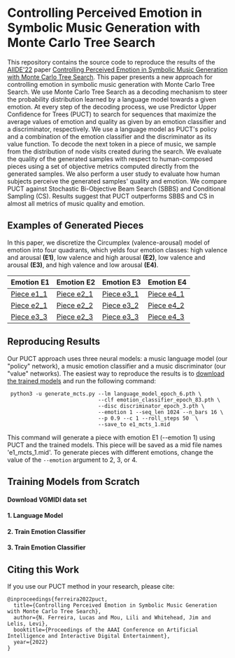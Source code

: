 # Controlling Perceived Emotion in Symbolic Music Generation with Monte Carlo Tree Search

This repository contains the source code to reproduce the results of the [AIIDE'22](https://sites.google.com/view/aiide-2022/) paper [Controlling Perceived Emotion in Symbolic Music Generation with Monte Carlo Tree Search](https://arxiv.org/abs/2208.05162). This paper presents a new approach for controlling emotion in symbolic music generation with Monte Carlo Tree Search. We use Monte Carlo Tree Search as a decoding mechanism to steer the probability distribution learned by a language model towards a given emotion. At every step of the decoding process, we use Predictor Upper Confidence for Trees (PUCT) to search for sequences that maximize the average values of emotion and quality as given by an emotion classifier and a discriminator, respectively. We use a language model as PUCT's policy and a combination of the emotion classifier and the discriminator as its value function. To decode the next token in a piece of music, we sample from the distribution of node visits created during the search. We evaluate the quality of the generated samples with respect to human-composed pieces using a set of objective metrics computed directly from the generated samples. We also perform a user study to evaluate how human subjects perceive the generated samples' quality and emotion. We compare PUCT against Stochastic Bi-Objective Beam Search (SBBS) and Conditional Sampling (CS). Results suggest that PUCT outperforms SBBS and CS in almost all metrics of music quality and emotion.

## Examples of Generated Pieces

In this paper, we discretize the Circumplex (valence-arousal) model of emotion into four quadrants, which yelds four emotion classes: high valence and arousal **(E1)**, low valence and high arousal **(E2)**, low valence and arousal **(E3)**, and high valence and low arousal **(E4)**.

| **Emotion E1**  | **Emotion E2** | **Emotion E3**  | **Emotion E4** |
| ------------- | ------------- | ------------- | ------------- |
| [Piece e1_1](https://raw.githubusercontent.com/lucasnfe/aiide22/main/experiments/user_study/static/audio/mcts/e1_fake_mcts_7.mp3)  | [Piece e2_1](https://raw.githubusercontent.com/lucasnfe/aiide22/main/experiments/user_study/static/audio/mcts/e2_fake_mcts_3.mp3)  | [Piece e3_1](https://raw.githubusercontent.com/lucasnfe/aiide22/main/experiments/user_study/static/audio/mcts/e3_fake_mcts_7.mp3)  | [Piece e4_1](https://raw.githubusercontent.com/lucasnfe/aiide22/main/experiments/user_study/static/audio/mcts/e4_fake_mcts_1.mp3)  |
| [Piece e2_1](https://raw.githubusercontent.com/lucasnfe/aiide22/main/experiments/user_study/static/audio/mcts/e1_fake_mcts_8.mp3)  | [Piece e2_2](https://raw.githubusercontent.com/lucasnfe/aiide22/main/experiments/user_study/static/audio/mcts/e2_fake_mcts_4.mp3)  | [Piece e3_2](https://raw.githubusercontent.com/lucasnfe/aiide22/main/experiments/user_study/static/audio/mcts/e3_fake_mcts_1.mp3)  | [Piece e4_2](https://raw.githubusercontent.com/lucasnfe/aiide22/main/experiments/user_study/static/audio/mcts/e4_fake_mcts_2.mp3) | 
| [Piece e3_3](https://raw.githubusercontent.com/lucasnfe/aiide22/main/experiments/user_study/static/audio/mcts/e1_fake_mcts_10.mp3)  | [Piece e2_3](https://raw.githubusercontent.com/lucasnfe/aiide22/main/experiments/user_study/static/audio/mcts/e2_fake_mcts_7.mp3)  | [Piece e3_3](https://raw.githubusercontent.com/lucasnfe/aiide22/main/experiments/user_study/static/audio/mcts/e3_fake_mcts_17.mp3)  | [Piece e4_3](https://raw.githubusercontent.com/lucasnfe/aiide22/main/experiments/user_study/static/audio/mcts/e4_fake_mcts_3.mp3) | 

## Reproducing Results

Our PUCT approach uses three neural models: a music language model (our "policy" network), a music emotion classifier and a music discriminator (our "value" networks). The easiest way to reproduce the results is to [download the trained models](https://drive.google.com/drive/folders/1bgx-r2gFi6yFTFGTOZbnrxUVvue-Dold?usp=sharing) and run the following command:

```
 python3 -u generate_mcts.py --lm language_model_epoch_6.pth \ 
                             --clf emotion_classifier_epoch_83.pth \ 
                             --disc discriminator_epoch_3.pth \
                             --emotion 1 --seq_len 1024 --n_bars 16 \
                             --p 0.9 --c 1 --roll_steps 50  \
                             --save_to e1_mcts_1.mid
```

This command will generate a piece with emotion E1 (--emotion 1) using PUCT and the trained models. This piece will be saved as a mid file names 'e1_mcts_1.mid'. To generate pieces with different emotions, change the value of the `--emotion` argument to 2, 3, or 4.

## Training Models from Scratch

#### Download VGMIDI data set

#### 1. Language Model

#### 2. Train Emotion Classifier

#### 3. Train Emotion Classifier

## Citing this Work

If you use our PUCT method in your research, please cite:

```
@inproceedings{ferreira2022puct,
  title={Controlling Perceived Emotion in Symbolic Music Generation with Monte Carlo Tree Search},
  author={N. Ferreira, Lucas and Mou, Lili and Whitehead, Jim and Lelis, Levi},
  booktitle={Proceedings of the AAAI Conference on Artificial Intelligence and Interactive Digital Entertainment},
  year={2022}
}
```
